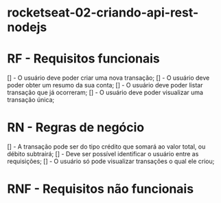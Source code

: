# rocketseat-02-criando-api-rest-nodejs

 # RF - Requisitos funcionais

 [] - O usuário deve poder criar uma nova transação;
 [] - O usuário deve poder obter um resumo da sua conta;
 [] - O usuário deve poder listar transação que já ocorreram;
 [] - O usuário deve poder visualizar uma transação única;

 # RN - Regras de negócio

 [] - A transação pode ser do tipo crédito que somará ao valor total, ou débito subtrairá;
 [] - Deve ser possível identificar o usuário entre as requisições;
 [] - O usuário só pode visualizar transações o qual ele criou;

 # RNF - Requisitos não funcionais